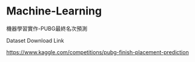 # Machine-Learning
機器學習實作-PUBG最終名次預測

Dataset Download Link

https://www.kaggle.com/competitions/pubg-finish-placement-prediction
